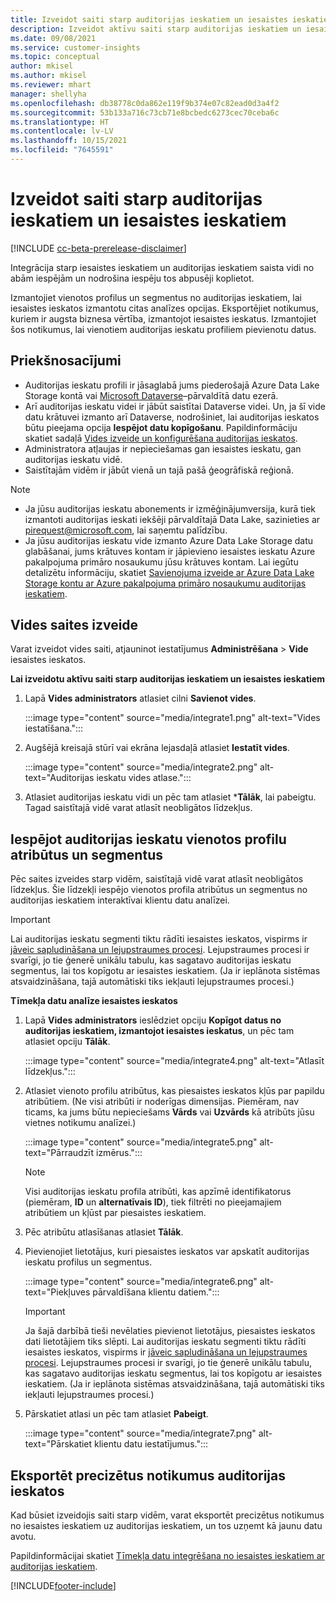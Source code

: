 ```yaml
---
title: Izveidot saiti starp auditorijas ieskatiem un iesaistes ieskatiem
description: Izveidot aktīvu saiti starp auditorijas ieskatiem un iesaistes ieskatiem, lai iespējotu datu abpusēju kopīgošanu.
ms.date: 09/08/2021
ms.service: customer-insights
ms.topic: conceptual
author: mkisel
ms.author: mkisel
ms.reviewer: mhart
manager: shellyha
ms.openlocfilehash: db38778c0da862e119f9b374e07c82ead0d3a4f2
ms.sourcegitcommit: 53b133a716c73cb71e8bcbedc6273cec70ceba6c
ms.translationtype: HT
ms.contentlocale: lv-LV
ms.lasthandoff: 10/15/2021
ms.locfileid: "7645591"
---
```

# <a name="create-a-link-between-audience-insights-and-engagement-insights"></a>Izveidot saiti starp auditorijas ieskatiem un iesaistes ieskatiem

[!INCLUDE [cc-beta-prerelease-disclaimer](includes/cc-beta-prerelease-disclaimer.md)]

Integrācija starp iesaistes ieskatiem un auditorijas ieskatiem saista vidi no abām iespējām un nodrošina iespēju tos abpusēji koplietot.

Izmantojiet vienotos profilus un segmentus no auditorijas ieskatiem, lai iesaistes ieskatos izmantotu citas analīzes opcijas. Eksportējiet notikumus, kuriem ir augsta biznesa vērtība, izmantojot iesaistes ieskatus. Izmantojiet šos notikumus, lai vienotiem auditorijas ieskatu profiliem pievienotu datus.

## <a name="prerequisites"></a>Priekšnosacījumi

- Auditorijas ieskatu profili ir jāsaglabā jums piederošajā Azure Data Lake Storage kontā vai [Microsoft Dataverse](/powerapps/maker/data-platform/data-platform-intro.md)&ndash;pārvaldītā datu ezerā. 
- Arī auditorijas ieskatu videi ir jābūt saistītai Dataverse videi. Un, ja šī vide datu krātuvei izmanto arī Dataverse, nodrošiniet, lai auditorijas ieskatos būtu pieejama opcija **Iespējot datu kopīgošanu**. Papildinformāciju skatiet sadaļā [Vides izveide un konfigurēšana auditorijas ieskatos](../audience-insights/create-environment.md).
- Administratora atļaujas ir nepieciešamas gan iesaistes ieskatu, gan auditorijas ieskatu vidē.
- Saistītajām vidēm ir jābūt vienā un tajā pašā ģeogrāfiskā reģionā.

> [!NOTE]
> - Ja jūsu auditorijas ieskatu abonements ir izmēģinājumversija, kurā tiek izmantoti auditorijas ieskati iekšēji pārvaldītajā Data Lake, sazinieties ar [pirequest@microsoft.com](mailto:pirequest@microsoft.com), lai saņemtu palīdzību. 
> - Ja jūsu auditorijas ieskatu vide izmanto Azure Data Lake Storage datu glabāšanai, jums krātuves kontam ir jāpievieno iesaistes ieskatu Azure pakalpojuma primāro nosaukumu jūsu krātuves kontam. Lai iegūtu detalizētu informāciju, skatiet [Savienojuma izveide ar Azure Data Lake Storage kontu ar Azure pakalpojuma primāro nosaukumu auditorijas ieskatiem](../audience-insights/connect-service-principal.md). 


## <a name="create-an-environment-link"></a>Vides saites izveide

Varat izveidot vides saiti, atjauninot iestatījumus **Administrēšana** > **Vide** iesaistes ieskatos.

**Lai izveidotu aktīvu saiti starp auditorijas ieskatiem un iesaistes ieskatiem**

1. Lapā **Vides administrators** atlasiet cilni **Savienot vides**.

    :::image type="content" source="media/integrate1.png" alt-text="Vides iestatīšana.":::

1. Augšējā kreisajā stūrī vai ekrāna lejasdaļā atlasiet **Iestatīt vides**.

     :::image type="content" source="media/integrate2.png" alt-text="Auditorijas ieskatu vides atlase.":::

1. Atlasiet auditorijas ieskatu vidi un pēc tam atlasiet ***Tālāk**, lai pabeigtu. Tagad saistītajā vidē varat atlasīt neobligātos līdzekļus.
 
## <a name="enable-audience-insights-unified-profiles-attributes-and-segments"></a>Iespējot auditorijas ieskatu vienotos profilu atribūtus un segmentus

Pēc saites izveides starp vidēm, saistītajā vidē varat atlasīt neobligātos līdzekļus. Šie līdzekļi iespējo vienotos profila atribūtus un segmentus no auditorijas ieskatiem interaktīvai klientu datu analīzei.

> [!IMPORTANT]
> Lai auditorijas ieskatu segmenti tiktu rādīti iesaistes ieskatos, vispirms ir [jāveic sapludināšana un lejupstraumes procesi](../audience-insights/merge-entities.md). Lejupstraumes procesi ir svarīgi, jo tie ģenerē unikālu tabulu, kas sagatavo auditorijas ieskatu segmentus, lai tos kopīgotu ar iesaistes ieskatiem. (Ja ir ieplānota sistēmas atsvaidzināšana, tajā automātiski tiks iekļauti lejupstraumes procesi.)

**Tīmekļa datu analīze iesaistes ieskatos**

1. Lapā **Vides administrators** ieslēdziet opciju **Kopīgot datus no auditorijas ieskatiem, izmantojot iesaistes ieskatus**, un pēc tam atlasiet opciju **Tālāk**.

    :::image type="content" source="media/integrate4.png" alt-text="Atlasīt līdzekļus.":::

1. Atlasiet vienoto profilu atribūtus, kas piesaistes ieskatos kļūs par papildu atribūtiem. (Ne visi atribūti ir noderīgas dimensijas. Piemēram, nav ticams, ka jums būtu nepieciešams **Vārds** vai **Uzvārds** kā atribūts jūsu vietnes notikumu analīzei.)

    :::image type="content" source="media/integrate5.png" alt-text="Pārraudzīt izmērus.":::

   >[!NOTE]
   > Visi auditorijas ieskatu profila atribūti, kas apzīmē identifikatorus (piemēram, **ID** un **alternatīvais ID**), tiek filtrēti no pieejamajiem atribūtiem un kļūst par piesaistes ieskatiem.

1. Pēc atribūtu atlasīšanas atlasiet **Tālāk**.
1. Pievienojiet lietotājus, kuri piesaistes ieskatos var apskatīt auditorijas ieskatu profilus un segmentus.

    :::image type="content" source="media/integrate6.png" alt-text="Piekļuves pārvaldīšana klientu datiem.":::

   > [!IMPORTANT]
   > Ja šajā darbībā tieši nevēlaties pievienot lietotājus, piesaistes ieskatos dati lietotājiem tiks slēpti.
   > Lai auditorijas ieskatu segmenti tiktu rādīti iesaistes ieskatos, vispirms ir [jāveic sapludināšana un lejupstraumes procesi](../audience-insights/merge-entities.md). Lejupstraumes procesi ir svarīgi, jo tie ģenerē unikālu tabulu, kas sagatavo auditorijas ieskatu segmentus, lai tos kopīgotu ar iesaistes ieskatiem. (Ja ir ieplānota sistēmas atsvaidzināšana, tajā automātiski tiks iekļauti lejupstraumes procesi.)

1. Pārskatiet atlasi un pēc tam atlasiet **Pabeigt**.

    :::image type="content" source="media/integrate7.png" alt-text="Pārskatiet klientu datu iestatījumus.":::

## <a name="export-refined-events-to-audience-insights"></a>Eksportēt precizētus notikumus auditorijas ieskatos

Kad būsiet izveidojis saiti starp vidēm, varat eksportēt precizētus notikumus no iesaistes ieskatiem uz auditorijas ieskatiem, un tos uzņemt kā jaunu datu avotu. 

Papildinformācijai skatiet [Tīmekļa datu integrēšana no iesaistes ieskatiem ar auditorijas ieskatiem](../audience-insights/integrate-engagement-insights.md).

<!--
## Share engagement insights refined events with audience insights

After you create a link between environments, a new option becomes available for you to share [refined events](refined-events.md) with audience insights.

Consider the following when creating refined events for audience insights: 

- Provide a meaningful name for the refined event. It will be used as an activity name in audience insights.
- Select at least the following properties to create an activity in audience insights: 
    - Signal.Action.Name indicates the activity details.
    - Signal.User.Id maps with the customer ID.
    - Signal.View.Uri is a web address as a basis for segments or measures.
    - Signal.Export.Id is a primary key for events.
    - Signal.Timestamp determines the date and time for the activity.

To share refined events:

1. From the engagement insights menu, select **Data** and then select the **Events** tab.
2. On the **Action** menu, select **Share as activity**.

    :::image type="content" source="media/integrate8.png" alt-text="Data shared events settings.":::

3. You can view and stop actively shared events on the **Export and Sharing** tab.
4. -- per Michael K, we need a mock here (Mukesh needs to update to reflect what happens in AUI once a user shares a refined event (i.e. no longer AUI, data wrangler needs to go discover data in the storage, the shared event is available as a DS and entity, correct?)

### Attach refined events shared as activities to unified profiles in audience insights

You can bring customer web activity data from engagement insights into audience insights. In addition to transactional, demographic, or behavioral data, you can view activities on the web in unified customer profiles. You can then use these profiles to get insights such as segments, measures, and predictions for audience activation.

Follow the steps in [data unification](../audience-insights/data-unification.md) to map, match, and merge website authentication information to unified profiles in audience insights.

You can also share refined events that are now available in audience insights, identified as data sources and entities. 

Next, you can relate event data from engagement insights as unified activities in customer profiles.

### Relate refined event data as an activity of a customer profile

After unifying the data, you can configure the activity for the customer profile. For more information, go to [Customer activities](../audience-insights/activities.md).

:::image type="content" source="media/web-event-activity.png" alt-text="Activities page with expanded Edit activity pane.":::

Next, configure the new activity by using mapping elements: 

- **Primary Key**: Signal.Export.Id, a unique ID that is available for every event record in engagement insights. This property is automatically generated.

- **Timestamp**: Signal.Timestamp in the event property.

- **Event**: Signal.Name, the event name that you want to track.

- **Web address**: Signal.View.Uri that refers to the URI of the page that created the event.

- **Details**: Signal.Action.Name to represent the information to associate with the event. The selected property in this case indicates that the event is for email promotion.

- **Activity type**: In this example, we choose the existing activity type WebLog. This selection is a useful filter option to run prediction models or create segments based on this activity type.

- **Set up relationship**: This important setting ties the activity to existing customer profiles. **Signal.User.Id** is the identifier configured in the SDK to be collected. It relates to the user ID in other data sources that are configured in audience insights. 

This example configures the relationship between Signal.User.Id and RetailCustomers:CustomerRetailId, which is the primary key that was identified in the map step of the data unification process.

After processing the activities, you can review customer records and open a customer card to see activities from engagement insights in the timeline. 

> [!TIP]
> To find a customer ID that has an engagement insights activity, go to **Entities** and preview the data for the UnifiedActivity entity. **ActivityTypeDisplay = WebLog** contains the engagement insights activity configured in the preceding example. Copy the customer ID for one of those records and search<!--note from editor: Edit okay? I couldn't quite follow this.-- > for that ID on the **Customers** page.

--> 

[!INCLUDE[footer-include](../includes/footer-banner.md)]
